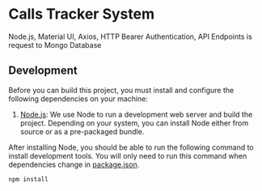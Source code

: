 # Calls Tracker System

Node.js, Material UI, Axios, HTTP Bearer Authentication, API Endpoints is request to Mongo Database

## Development

Before you can build this project, you must install and configure the following dependencies on your machine:

1. [Node.js](): We use Node to run a development web server and build the project.
   Depending on your system, you can install Node either from source or as a pre-packaged bundle.

After installing Node, you should be able to run the following command to install development tools.
You will only need to run this command when dependencies change in [package.json](package.json).

```
npm install
```

